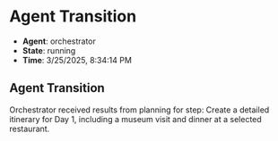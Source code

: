 # Agent Transition

- **Agent**: orchestrator
- **State**: running
- **Time**: 3/25/2025, 8:34:14 PM

## Agent Transition

Orchestrator received results from planning for step: Create a detailed itinerary for Day 1, including a museum visit and dinner at a selected restaurant.

